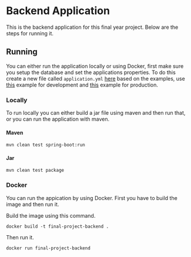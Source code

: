 # Backend Application

This is the backend application for this final year project. Below are the steps for running it.

## Running

You can either run the application locally or using Docker, first make sure you setup the database and set the applications properties. To do this create a new file called ```application.yml``` [here](src/main/resources/) based on the examples, use [this](src/main/resources/dev-application.example.yml) example for development and [this](src/main/resources/prod-application.example.yml) example for production.

### Locally

To run locally you can either build a jar file using maven
and then run that, or you can run the application with maven.

#### Maven

```
mvn clean test spring-boot:run
```

#### Jar

```
mvn clean test package
```

### Docker

You can run the appication by using Docker. First you have to build the image and then run it. 


Build the image using this command.

```
docker build -t final-project-backend .
```

Then run it.

```
docker run final-project-backend
```

